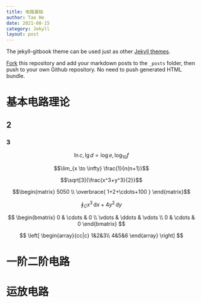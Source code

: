 ```yaml
---
title: 电路基础
author: Tao He
date: 2021-08-15
category: Jekyll
layout: post
---
```


The jekyll-gitbook theme can be used just as other [Jekyll themes][1].

[Fork][2] this repository and add your markdown posts to the `_posts` folder, then
push to your own Github repository. No need to push generated HTML bundle.

[1]: https://pages.github.com/themes
[2]: https://github.com/sighingnow/jekyll-gitbook/fork


# 基本电路理论

## 2

### 3

$$ \ln c, \lg d = \log e, \log_{10} f $$

$$\lim_{x \to \infty} \frac{1}{n(n+1)}$$

$$\sqrt[3]{\frac{x^3+y^3}{2}}$$

$$\begin{matrix} 5050 \\ \overbrace{ 1+2+\cdots+100 } \end{matrix}$$

$$\oint_{C} x^3\, \mathrm{d}x + 4y^2\, \mathrm{d}y$$

$$
\begin{bmatrix}
0      & \cdots & 0      \\
\vdots & \ddots & \vdots \\
0      & \cdots & 0
\end{bmatrix}
$$

$$
\left[
    \begin{array}{cc|c}
      1&2&3\\
      4&5&6
    \end{array}
\right]
$$

# 一阶二阶电路


# 运放电路



